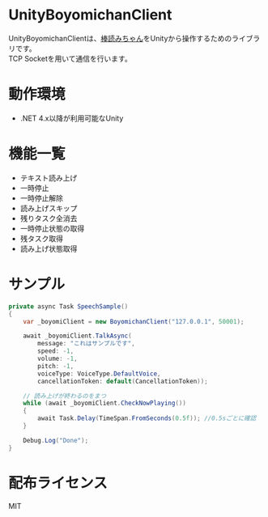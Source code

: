 # UnityBoyomichanClient

UnityBoyomichanClientは、[棒読みちゃん](http://chi.usamimi.info/Program/Application/BouyomiChan/)をUnityから操作するためのライブラリです。  
TCP Socketを用いて通信を行います。

# 動作環境

* .NET 4.x以降が利用可能なUnity

# 機能一覧

 * テキスト読み上げ
 * 一時停止
 * 一時停止解除
 * 読み上げスキップ
 * 残りタスク全消去
 * 一時停止状態の取得
 * 残タスク取得
 * 読み上げ状態取得

# サンプル

```cs
private async Task SpeechSample()
{
    var _boyomiClient = new BoyomichanClient("127.0.0.1", 50001);

    await _boyomiClient.TalkAsync(
        message: "これはサンプルです",
        speed: -1,
        volume: -1,
        pitch: -1,
        voiceType: VoiceType.DefaultVoice,
        cancellationToken: default(CancellationToken));

    // 読み上げが終わるのをまつ
    while (await _boyomiClient.CheckNowPlaying())
    {
        await Task.Delay(TimeSpan.FromSeconds(0.5f)); //0.5sごとに確認
    }

    Debug.Log("Done");
}
```


# 配布ライセンス

MIT

